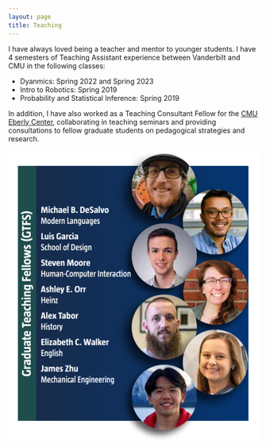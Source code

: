 ```yaml
---
layout: page
title: Teaching
---
```

I have always loved being a teacher and mentor to younger students. I have 4 semesters of Teaching Assistant experience between Vanderbilt and CMU in the following classes:

* Dyanmics: Spring 2022 and Spring 2023
* Intro to Robotics: Spring 2019
* Probability and Statistical Inference: Spring 2019

In addition, I have also worked as a Teaching Consultant Fellow for the
[CMU Eberly Center](https://www.cmu.edu/teaching/index.html), collaborating in teaching seminars and providing consultations to fellow graduate students on pedagogical strategies and research.

<img src="/assets/img/gtf.png" alt="Me" width="600" class="center"/>
